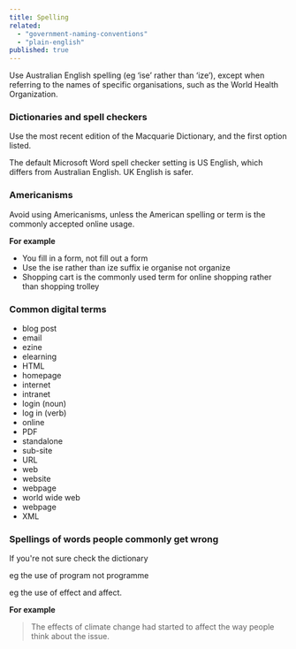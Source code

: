 ```yaml
---
title: Spelling
related: 
  - "government-naming-conventions"
  - "plain-english"
published: true
---
```


Use Australian English spelling (eg ‘ise’ rather than ‘ize’), except when referring to the names of specific organisations, such as the World Health Organization.

### Dictionaries and spell checkers

Use the most recent edition of the Macquarie Dictionary, and the first option listed.

The default Microsoft Word spell checker setting is US English, which differs from Australian English. UK English is safer.

### Americanisms

Avoid using Americanisms, unless the American spelling or term is the commonly accepted online usage.

**For example**

- You fill in a form, not fill out a form
- Use the ise rather than ize suffix ie organise not organize
- Shopping cart is the commonly used term for online shopping rather than shopping trolley

### Common digital terms

- blog post
- email
- ezine
- elearning
- HTML
- homepage
- internet
- intranet
- login (noun)
- log in (verb)
- online
- PDF
- standalone
- sub-site
- URL
- web
- website
- webpage
- world wide web
- webpage
- XML

### Spellings of words people commonly get wrong

If you're not sure check the dictionary 

eg the use of program not programme

eg the use of effect and affect.

**For example**

> The effects of climate change had started to affect the way people think about the issue.